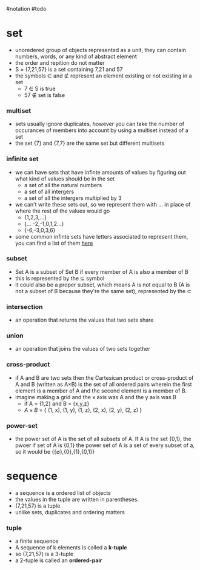 #notation
#todo 
# set
- unoredered group of objects represented as a unit, they can contain numbers, words, or any kind of abstract element
- the order and repition do not matter
- S = {7,21,57} is a set containing 7,21 and 57
- the symbols $\in$ and $\not \in$ represent an element existing or not existing in a set
	- 7 $\in$ S is true 
	- 57 $\not \in$ set is false

### multiset
- sets usually ignore duplicates, however you can take the number of occurances of members into account by using a multiset instead of a set
- the set {7} and {7,7} are the same set but different multisets

### infinite set
- we can have sets that have infinte amounts of values by figuring out what kind of values should be in the set
	- a set of all the natural numbers 
	- a set of all intergers
	- a set of all the intergers multiplied by 3
- we can't write these sets out, so we represent them with ... in place of where the rest of the values would go 
	- {1,2,3,...}
	- {... -2,-1,0,1,2...}
	- {-6,-3,0,3,6}
- some common infinte sets have letters associated to represent them, you can find a list of them [here](https://www.rapidtables.com/math/symbols/Set_Symbols.html)

### subset
- Set A is a subset of Set B if every member of A is also a member of B
- this is represented by the $\subseteq$ symbol
- it could also be a proper subset, which means A is not equal to B (A is not a subset of B because they're the same set), represented by the $\subset$


### intersection
- an operation that returns the values that two sets share

### union
- an operation that joins the values of two sets together

### cross-product
- if A and B are two sets then the Cartesican product or cross-product of A and B (written as A$\times$B) is the set of all ordered pairs wherein the first element is a member of A and the second element is a member of B.
- imagine making a grid and the x axis was A and the y axis was B
	- if A = {1,2} and B = {x,y,z}
	- $A \times B$ = { (1, x), (1, y), (1, z), (2, x), (2, y), (2, z) }
	
### power-set
- the power set of A is the set of all subsets of A. If A is the set {0,1}, the pwoer if set of A is {0,1} the power set of A is a set of every subset of a, so it would be {{$\emptyset$},{0},{1},{0,1}}

# sequence
- a sequence is a ordered list of objects
- the values in the tuple are written in parentheses.
- (7,21,57) is a tuple
- unlike sets, duplicates and ordering matters
### tuple
- a finite sequence
- A sequence of k elements is called a **k-tuple**
- so (7,21,57) is a 3-tuple
- a 2-tuple is called an **ordered-pair**
